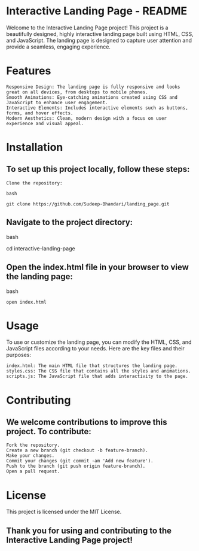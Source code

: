 # Interactive Landing Page - README

Welcome to the Interactive Landing Page project! This project is a beautifully designed, highly interactive landing page built using HTML, CSS, and JavaScript. The landing page is designed to capture user attention and provide a seamless, engaging experience.

# Features

    Responsive Design: The landing page is fully responsive and looks great on all devices, from desktops to mobile phones.
    Smooth Animations: Eye-catching animations created using CSS and JavaScript to enhance user engagement.
    Interactive Elements: Includes interactive elements such as buttons, forms, and hover effects.
    Modern Aesthetics: Clean, modern design with a focus on user experience and visual appeal.

# Installation

 ## To set up this project locally, follow these steps:

    Clone the repository:

    bash

    git clone https://github.com/Sudeep-Bhandari/landing_page.git

 ## Navigate to the project directory:

   bash

  cd interactive-landing-page

 ## Open the index.html file in your browser to view the landing page:

   bash

    open index.html

# Usage

To use or customize the landing page, you can modify the HTML, CSS, and JavaScript files according to your needs. Here are the key files and their purposes:

    index.html: The main HTML file that structures the landing page.
    styles.css: The CSS file that contains all the styles and animations.
    scripts.js: The JavaScript file that adds interactivity to the page.

# Contributing

  ## We welcome contributions to improve this project. To contribute:

    Fork the repository.
    Create a new branch (git checkout -b feature-branch).
    Make your changes.
    Commit your changes (git commit -am 'Add new feature').
    Push to the branch (git push origin feature-branch).
    Open a pull request.

# License

 This project is licensed under the MIT License.

## Thank you for using and contributing to the Interactive Landing Page project!
